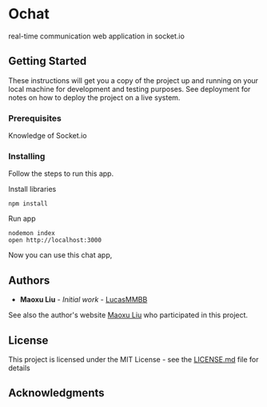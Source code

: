 # Ochat

real-time communication web application in socket.io

## Getting Started

These instructions will get you a copy of the project up and running on your local machine for development and testing purposes. See deployment for notes on how to deploy the project on a live system.

### Prerequisites

Knowledge of Socket.io

### Installing

Follow the steps to run this app.

Install libraries

```
npm install
```

Run app

```
nodemon index
open http://localhost:3000
```

Now you can use this chat app,


## Authors

* **Maoxu Liu** - *Initial work* - [LucasMMBB](https://github.com/LucasMMBB)

See also the author's website [Maoxu Liu](https://welcometolucs.com) who participated in this project.

## License

This project is licensed under the MIT License - see the [LICENSE.md](LICENSE.md) file for details

## Acknowledgments
